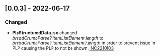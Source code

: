 ## [0.0.3] - 2022-06-17

### Changed

- **PlpStructuredData.jsx** changed *breadCrumbParse?.itemListElement.length* to *breadCrumbParse?.itemListElement?.length* in order to prevent issue in PLP causing the PLP to not be shown. [INC2210103](https://whirlpool.service-now.com/nav_to.do?uri=incident.do?sys_id=37c9ca83878c55105e0ebae6dabb3505%26sysparm_view=RPTa6ccc9921bff3818cdf96397624bcba8)